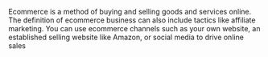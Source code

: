Ecommerce is a method of buying and selling goods and services online.
The definition of ecommerce business can also include tactics like affiliate marketing. 
You can use ecommerce channels such as your own website, an established selling website like Amazon, or social media to drive online sales
